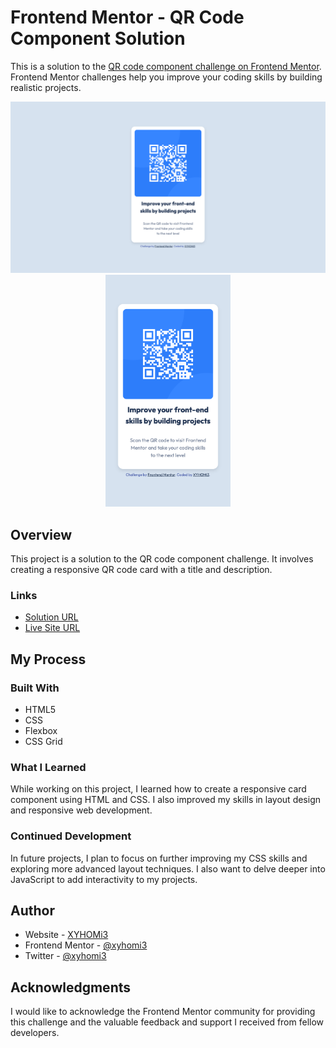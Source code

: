 # Frontend Mentor - QR Code Component Solution

This is a solution to the [QR code component challenge on Frontend Mentor](https://www.frontendmentor.io/challenges/qr-code-component-iux_sIO_H). Frontend Mentor challenges help you improve your coding skills by building realistic projects.

<div align="center">
  <img src="./images/Desktop.png" alt="Screenshot Desktop" width="682.5" />
  <img src="./images/Mobile.png" alt="Screenshot Mobile" width="200" />
</div>

## Overview

This project is a solution to the QR code component challenge. It involves creating a responsive QR code card with a title and description.

### Links

- [Solution URL](https://your-solution-url.com)
- [Live Site URL](https://xyhomi3.github.io/qr-code-component)

## My Process

### Built With

- HTML5
- CSS
- Flexbox
- CSS Grid

### What I Learned

While working on this project, I learned how to create a responsive card component using HTML and CSS. I also improved my skills in layout design and responsive web development.

### Continued Development

In future projects, I plan to focus on further improving my CSS skills and exploring more advanced layout techniques. I also want to delve deeper into JavaScript to add interactivity to my projects.

## Author

- Website - [XYHOMi3](https://xyhomi3.github.io/)
- Frontend Mentor - [@xyhomi3](https://www.frontendmentor.io/profile/xyhomi3)
- Twitter - [@xyhomi3](https://www.twitter.com/xyhomi3)

## Acknowledgments

I would like to acknowledge the Frontend Mentor community for providing this challenge and the valuable feedback and support I received from fellow developers.
